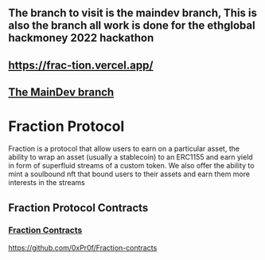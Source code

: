 
## The branch to visit is the maindev branch, This is also the branch all work is done for the ethglobal hackmoney 2022 hackathon

## https://frac-tion.vercel.app/

## [The MainDev branch](https://github.com/0xPr0f/Fraction-interface/tree/maindev)

# Fraction Protocol
Fraction is a protocol that allow users to earn on a particular asset, the ability to wrap an asset (usually a stablecoin) to an ERC1155 and earn yield in form of superfluid streams of a custom token.
We also offer the ability to mint a soulbound nft that bound users to their assets and earn them more interests in the streams


## Fraction Protocol Contracts

### [Fraction Contracts](https://github.com/0xPr0f/Fraction-contracts)
https://github.com/0xPr0f/Fraction-contracts
<!--
---
## sample branch of the fraction protocol

### https://fractionapp.vercel.app

---

## development branch of the fraction protocol

### https://fractiondev.netlify.app
-->

